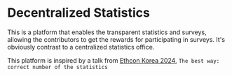 # Decentralized Statistics

This is a platform that enables the transparent statistics and surveys, allowing the contributors to get the rewards for participating in surveys. It's obviously contrast to a centralized statistics office.

This platform is inspired by a talk from [Ethcon Korea 2024](https://2024.ethcon.kr/), `The best way: correct number of the statistics`
